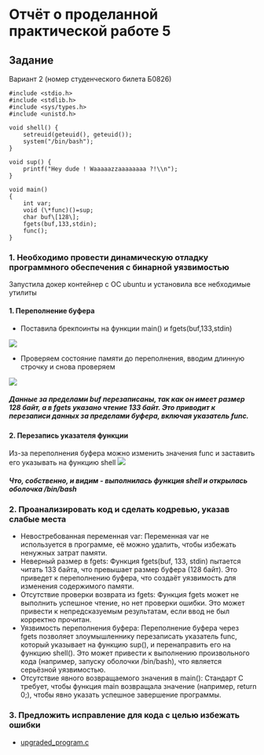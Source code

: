 # Отчёт о проделанной практической работе 5

## Задание
Вариант 2 (номер студенческого билета Б0826)
```
#include <stdio.h>
#include <stdlib.h>
#include <sys/types.h>
#include <unistd.h>

void shell() {
    setreuid(geteuid(), geteuid());
    system("/bin/bash");
}

void sup() {
    printf("Hey dude ! Waaaaazzaaaaaaaa ?!\\n");
}

void main()
{ 
    int var;
    void (\*func)()=sup;
    char buf\[128\];
    fgets(buf,133,stdin);
    func();
}
```

### 1. Необходимо провести динамическую отладку программного обеспечения с бинарной уязвимостью 

Запустила докер контейнер с ОС ubuntu и установила все небходимые утилиты 

#### 1. Переполнение буфера

- Поставила брекпоинты на функции main() и fgets(buf,133,stdin)

![](https://github.com/user-attachments/assets/e71368d8-4e10-43bb-8cf2-3cc7d18873c2)

- Проверяем состояние памяти до переполнения, вводим длинную строчку и снова проверяем

![](https://github.com/user-attachments/assets/aeb18ec4-6bb4-492f-95ff-1cdbb6f956b6)

##### Данные за пределами buf перезаписаны, так как он имеет размер 128 байт, а в fgets указано чтение 133 байт. Это приводит к перезаписи данных за пределами буфера, включая указатель func.

#### 2. Перезапись указателя функции

Из-за переполнения буфера можно изменить значения func и заставить его указывать на функцию shell 
![](https://github.com/user-attachments/assets/d7258764-209e-43d0-bdf8-e4985f37de02)

##### Что, собственно, и видим - выполнилась функция shell и открылась оболочка /bin/bash

### 2. Проанализировать код и сделать кодревью, указав слабые места
- Невостребованная переменная var: Переменная var не используется в программе, её можно удалить, чтобы избежать ненужных затрат памяти.
- Неверный размер в fgets: Функция fgets(buf, 133, stdin) пытается читать 133 байта, что превышает размер буфера (128 байт). Это приведет к переполнению буфера, что создаёт уязвимость для изменения содержимого памяти.
- Отсутствие проверки возврата из fgets: Функция fgets может не выполнить успешное чтение, но нет проверки ошибки. Это может привести к непредсказуемым результатам, если ввод не был корректно прочитан.
- Уязвимость переполнения буфера: Переполнение буфера через fgets позволяет злоумышленнику перезаписать указатель func, который указывает на функцию sup(), и перенаправить его на функцию shell(). Это может привести к выполнению произвольного кода (например, запуску оболочки /bin/bash), что является серьёзной уязвимостью.
- Отсутствие явного возвращаемого значения в main(): Стандарт C требует, чтобы функция main возвращала значение (например, return 0;), чтобы явно указать успешное завершение программы.

### 3. Предложить исправление для кода с целью избежать ошибки

- [upgraded_program.c](https://github.com/whynastasya/buffer-overflow/blob/main/upgraded_program.c)
